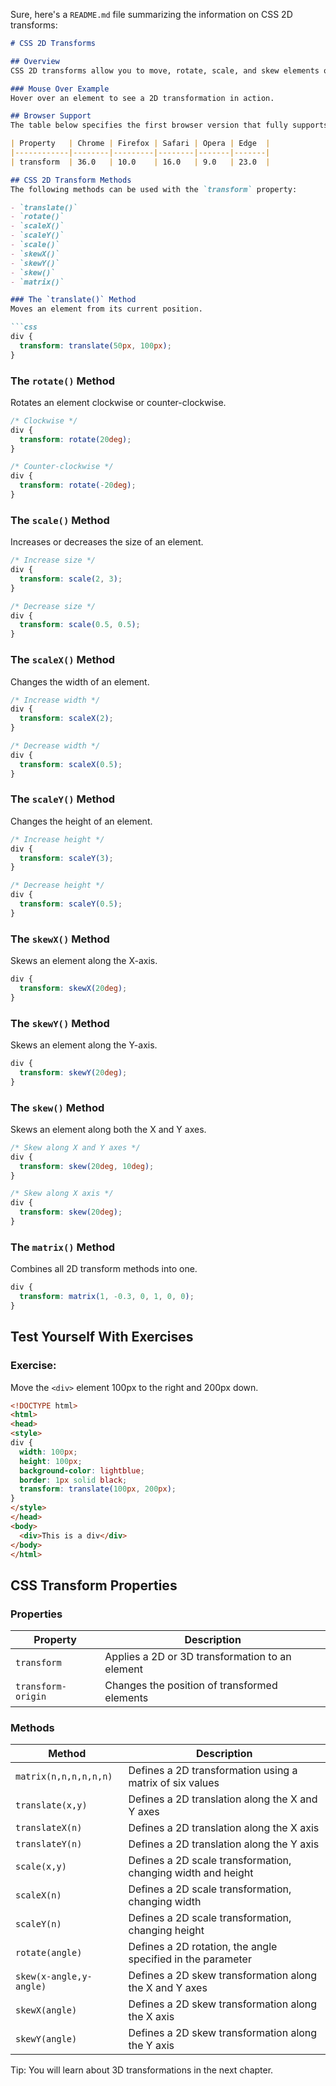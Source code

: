 Sure, here's a `README.md` file summarizing the information on CSS 2D transforms:

```markdown
# CSS 2D Transforms

## Overview
CSS 2D transforms allow you to move, rotate, scale, and skew elements on a web page.

### Mouse Over Example
Hover over an element to see a 2D transformation in action.

## Browser Support
The table below specifies the first browser version that fully supports the `transform` property:

| Property   | Chrome | Firefox | Safari | Opera | Edge  |
|------------|--------|---------|--------|-------|-------|
| transform  | 36.0   | 10.0    | 16.0   | 9.0   | 23.0  |

## CSS 2D Transform Methods
The following methods can be used with the `transform` property:

- `translate()`
- `rotate()`
- `scaleX()`
- `scaleY()`
- `scale()`
- `skewX()`
- `skewY()`
- `skew()`
- `matrix()`

### The `translate()` Method
Moves an element from its current position.

```css
div {
  transform: translate(50px, 100px);
}
```

### The `rotate()` Method
Rotates an element clockwise or counter-clockwise.

```css
/* Clockwise */
div {
  transform: rotate(20deg);
}

/* Counter-clockwise */
div {
  transform: rotate(-20deg);
}
```

### The `scale()` Method
Increases or decreases the size of an element.

```css
/* Increase size */
div {
  transform: scale(2, 3);
}

/* Decrease size */
div {
  transform: scale(0.5, 0.5);
}
```

### The `scaleX()` Method
Changes the width of an element.

```css
/* Increase width */
div {
  transform: scaleX(2);
}

/* Decrease width */
div {
  transform: scaleX(0.5);
}
```

### The `scaleY()` Method
Changes the height of an element.

```css
/* Increase height */
div {
  transform: scaleY(3);
}

/* Decrease height */
div {
  transform: scaleY(0.5);
}
```

### The `skewX()` Method
Skews an element along the X-axis.

```css
div {
  transform: skewX(20deg);
}
```

### The `skewY()` Method
Skews an element along the Y-axis.

```css
div {
  transform: skewY(20deg);
}
```

### The `skew()` Method
Skews an element along both the X and Y axes.

```css
/* Skew along X and Y axes */
div {
  transform: skew(20deg, 10deg);
}

/* Skew along X axis */
div {
  transform: skew(20deg);
}
```

### The `matrix()` Method
Combines all 2D transform methods into one.

```css
div {
  transform: matrix(1, -0.3, 0, 1, 0, 0);
}
```

## Test Yourself With Exercises
### Exercise:
Move the `<div>` element 100px to the right and 200px down.

```html
<!DOCTYPE html>
<html>
<head>
<style>
div {
  width: 100px;
  height: 100px;
  background-color: lightblue;
  border: 1px solid black;
  transform: translate(100px, 200px);
}
</style>
</head>
<body>
  <div>This is a div</div>
</body>
</html>
```

## CSS Transform Properties
### Properties

| Property           | Description                                    |
|--------------------|------------------------------------------------|
| `transform`        | Applies a 2D or 3D transformation to an element |
| `transform-origin` | Changes the position of transformed elements   |

### Methods

| Method                      | Description                                                        |
|-----------------------------|--------------------------------------------------------------------|
| `matrix(n,n,n,n,n,n)`       | Defines a 2D transformation using a matrix of six values           |
| `translate(x,y)`            | Defines a 2D translation along the X and Y axes                    |
| `translateX(n)`             | Defines a 2D translation along the X axis                          |
| `translateY(n)`             | Defines a 2D translation along the Y axis                          |
| `scale(x,y)`                | Defines a 2D scale transformation, changing width and height       |
| `scaleX(n)`                 | Defines a 2D scale transformation, changing width                  |
| `scaleY(n)`                 | Defines a 2D scale transformation, changing height                 |
| `rotate(angle)`             | Defines a 2D rotation, the angle specified in the parameter        |
| `skew(x-angle,y-angle)`     | Defines a 2D skew transformation along the X and Y axes            |
| `skewX(angle)`              | Defines a 2D skew transformation along the X axis                  |
| `skewY(angle)`              | Defines a 2D skew transformation along the Y axis                  |

Tip: You will learn about 3D transformations in the next chapter.
```
